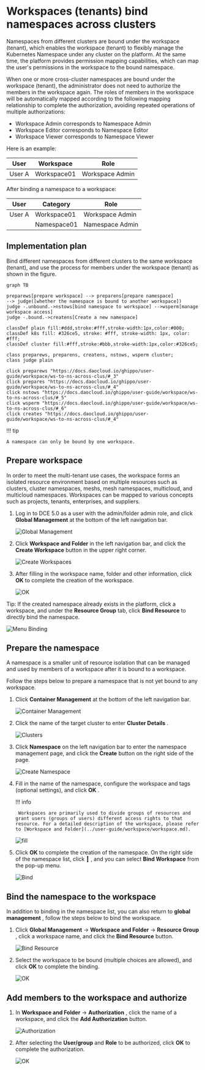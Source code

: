 # Workspaces (tenants) bind namespaces across clusters

Namespaces from different clusters are bound under the workspace (tenant), which enables the workspace (tenant) to flexibly manage the Kubernetes Namespace under any cluster on the platform.
At the same time, the platform provides permission mapping capabilities, which can map the user's permissions in the workspace to the bound namespace.

When one or more cross-cluster namespaces are bound under the workspace (tenant), the administrator does not need to authorize the members in the workspace again.
The roles of members in the workspace will be automatically mapped according to the following mapping relationship to complete the authorization, avoiding repeated operations of multiple authorizations:

- Workspace Admin corresponds to Namespace Admin
- Workspace Editor corresponds to Namespace Editor
- Workspace Viewer corresponds to Namespace Viewer

Here is an example:

| User | Workspace | Role |
| ------ | ----------- | --------------- |
| User A | Workspace01 | Workspace Admin |

After binding a namespace to a workspace:

| User | Category | Role |
| ------ | ----------- | --------------- |
| User A | Workspace01 | Workspace Admin |
| | Namespace01 | Namespace Admin |

## Implementation plan

Bind different namespaces from different clusters to the same workspace (tenant), and use the process for members under the workspace (tenant) as shown in the figure.

```mermaid
graph TB

preparews[prepare workspace] --> preparens[prepare namespace]
--> judge([whether the namespace is bound to another workspace])
judge -.unbound.->nstows[bind namespace to workspace] -->wsperm[manage workspace access]
judge -.bound.->createns[Create a new namespace]

classDef plain fill:#ddd,stroke:#fff,stroke-width:1px,color:#000;
classDef k8s fill: #326ce5, stroke: #fff, stroke-width: 1px, color: #fff;
classDef cluster fill:#fff,stroke:#bbb,stroke-width:1px,color:#326ce5;

class preparews, preparens, createns, nstows, wsperm cluster;
class judge plain

click preparews "https://docs.daocloud.io/ghippo/user-guide/workspace/ws-to-ns-across-clus/#_3"
click prepares "https://docs.daocloud.io/ghippo/user-guide/workspace/ws-to-ns-across-clus/#_4"
click nstows "https://docs.daocloud.io/ghippo/user-guide/workspace/ws-to-ns-across-clus/#_5"
click wsperm "https://docs.daocloud.io/ghippo/user-guide/workspace/ws-to-ns-across-clus/#_6"
click creates "https://docs.daocloud.io/ghippo/user-guide/workspace/ws-to-ns-across-clus/#_4"
```

!!! tip

    A namespace can only be bound by one workspace.

## Prepare workspace

In order to meet the multi-tenant  use cases, the workspace forms an isolated resource environment based on multiple resources such as clusters, cluster namespaces, meshs, mesh namespaces, multicloud, and multicloud namespaces.
Workspaces can be mapped to various concepts such as projects, tenants, enterprises, and suppliers.

1. Log in to DCE 5.0 as a user with the admin/folder admin role, and click __Global Management__ at the bottom of the left navigation bar.

    ![Global Management](../../images/ws01.png)

1. Click __Workspace and Folder__ in the left navigation bar, and click the __Create Workspace__ button in the upper right corner.

    ![Create Workspaces](../../images/ws02.png)

1. After filling in the workspace name, folder and other information, click __OK__ to complete the creation of the workspace.

    ![OK](../../images/ws03.png)

Tip: If the created namespace already exists in the platform, click a workspace, and under the __Resource Group__ tab, click __Bind Resource__ to directly bind the namespace.

![Menu Binding](../../images/across02.png)

## Prepare the namespace

A namespace is a smaller unit of resource isolation that can be managed and used by members of a workspace after it is bound to a workspace.

Follow the steps below to prepare a namespace that is not yet bound to any workspace.

1. Click __Container Management__ at the bottom of the left navigation bar.

    ![Container Management](../../images/crd00.png)

1. Click the name of the target cluster to enter __Cluster Details__ .

    ![Clusters](../../images/crd01.png)

1. Click __Namespace__ on the left navigation bar to enter the namespace management page, and click the __Create__ button on the right side of the page.

    ![Create Namespace](../../images/ns01.png)

1. Fill in the name of the namespace, configure the workspace and tags (optional settings), and click __OK__ .

    !!! info

        Workspaces are primarily used to divide groups of resources and grant users (groups of users) different access rights to that resource. For a detailed description of the workspace, please refer to [Workspace and Folder](../user-guide/workspace/workspace.md).

    ![fill](../../images/ns02.png)
    
1. Click __OK__ to complete the creation of the namespace. On the right side of the namespace list, click __┇__ , and you can select __Bind Workspace__ from the pop-up menu.

    ![Bind](../../images/ns03.png)

## Bind the namespace to the workspace

In addition to binding in the namespace list, you can also return to __global management__ , follow the steps below to bind the workspace.

1. Click __Global Management__ -> __Workspace and Folder__ -> __Resource Group__ , click a workspace name, and click the __Bind Resource__ button.

    ![Bind Resource](../../images/bind01.png)

1. Select the workspace to be bound (multiple choices are allowed), and click __OK__ to complete the binding.

    ![OK](../../images/bind02.png)

## Add members to the workspace and authorize

1. In __Workspace and Folder__ -> __Authorization__ , click the name of a workspace, and click the __Add Authorization__ button.

    ![Authorization](../../images/wsauth01.png)

1. After selecting the __User/group__ and __Role__ to be authorized, click __OK__ to complete the authorization.

    ![OK](../../images/wsauth02.png)
